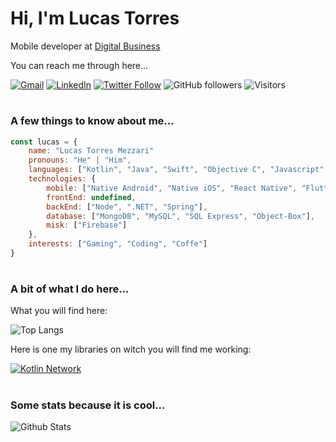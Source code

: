 
# Hi, I'm Lucas Torres
Mobile developer at [Digital Business](https://www.digitalbusiness.com.br/)

You can reach me through here...


[![Gmail](https://img.shields.io/badge/-Gmail-black?style=flat&logo=Gmail&logoColor=white)](mailto:lucas.mezzari1@gmail.com)
[![LinkedIn](https://img.shields.io/badge/-LinkedIn-black?style=flat&logo=Linkedin&logoColor=white)](https://www.linkedin.com/in/lucas-torres-5b5a26130/)
[![Twitter Follow](https://img.shields.io/twitter/follow/LucasTMezzari?label=Follow)](https://twitter.com/LucasTMezzari)
![GitHub followers](https://img.shields.io/github/followers/anmol098?label=Follow&style=social)
![Visitors](https://visitor-badge.laobi.icu/badge?page_id=LTMezzari)

#
### A few things to know about me...
```javascript
const lucas = {
	name: "Lucas Torres Mezzari"
	pronouns: "He" | "Him",
	languages: ["Kotlin", "Java", "Swift", "Objective C", "Javascript", "Flutter","C#"],
	technologies: {
		mobile: ["Native Android", "Native iOS", "React Native", "Flutter"],
		frontEnd: undefined,
		backEnd: ["Node", ".NET", "Spring"],
		database: ["MongoDB", "MySQL", "SQL Express", "Object-Box"],
		misk: ["Firebase"]
	},
	interests: ["Gaming", "Coding", "Coffe"]
}
```

#
### A bit of what I do here...

What you will find here:

![Top Langs](https://github-readme-stats.vercel.app/api/top-langs/?username=LTMezzari&theme=dark)

Here is one my libraries on witch you will find me working:

[![Kotlin Network](https://github-readme-stats.vercel.app/api/pin/?username=LTMezzari&repo=kotlin-network&theme=dark)](https://github.com/LTMezzari/kotlin-network)

#
### Some stats because it is cool...

![Github Stats](https://github-readme-stats.vercel.app/api?username=LTMezzari&theme=dark)
